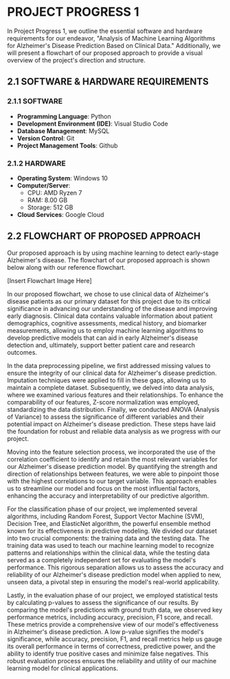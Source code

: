 # PROJECT PROGRESS 1

In Project Progress 1, we outline the essential software and hardware requirements for our endeavor, "Analysis of Machine Learning Algorithms for Alzheimer's Disease Prediction Based on Clinical Data." Additionally, we will present a flowchart of our proposed approach to provide a visual overview of the project's direction and structure.

## 2.1 SOFTWARE & HARDWARE REQUIREMENTS

### 2.1.1 SOFTWARE

- **Programming Language**: Python
- **Development Environment (IDE)**: Visual Studio Code
- **Database Management**: MySQL
- **Version Control**: Git
- **Project Management Tools**: Github

### 2.1.2 HARDWARE

- **Operating System**: Windows 10
- **Computer/Server**:
  - CPU: AMD Ryzen 7
  - RAM: 8.00 GB
  - Storage: 512 GB
- **Cloud Services**: Google Cloud

## 2.2 FLOWCHART OF PROPOSED APPROACH

Our proposed approach is by using machine learning to detect early-stage Alzheimer's disease. The flowchart of our proposed approach is shown below along with our reference flowchart.

[Insert Flowchart Image Here]


In our proposed flowchart, we chose to use clinical data of Alzheimer's disease patients as our primary dataset for this project due to its critical significance in advancing our understanding of the disease and improving early diagnosis. Clinical data contains valuable information about patient demographics, cognitive assessments, medical history, and biomarker measurements, allowing us to employ machine learning algorithms to develop predictive models that can aid in early Alzheimer's disease detection and, ultimately, support better patient care and research outcomes.

In the data preprocessing pipeline, we first addressed missing values to ensure the integrity of our clinical data for Alzheimer's disease prediction. Imputation techniques were applied to fill in these gaps, allowing us to maintain a complete dataset. Subsequently, we delved into data analysis, where we examined various features and their relationships. To enhance the comparability of our features, Z-score normalization was employed, standardizing the data distribution. Finally, we conducted ANOVA (Analysis of Variance) to assess the significance of different variables and their potential impact on Alzheimer's disease prediction. These steps have laid the foundation for robust and reliable data analysis as we progress with our project.

Moving into the feature selection process, we incorporated the use of the correlation coefficient to identify and retain the most relevant variables for our Alzheimer's disease prediction model. By quantifying the strength and direction of relationships between features, we were able to pinpoint those with the highest correlations to our target variable. This approach enables us to streamline our model and focus on the most influential factors, enhancing the accuracy and interpretability of our predictive algorithm.

For the classification phase of our project, we implemented several algorithms, including Random Forest, Support Vector Machine (SVM), Decision Tree, and ElasticNet algorithm, the powerful ensemble method known for its effectiveness in predictive modeling. We divided our dataset into two crucial components: the training data and the testing data. The training data was used to teach our machine learning model to recognize patterns and relationships within the clinical data, while the testing data served as a completely independent set for evaluating the model's performance. This rigorous separation allows us to assess the accuracy and reliability of our Alzheimer's disease prediction model when applied to new, unseen data, a pivotal step in ensuring the model's real-world applicability.

Lastly, in the evaluation phase of our project, we employed statistical tests by calculating p-values to assess the significance of our results. By comparing the model's predictions with ground truth data, we observed key performance metrics, including accuracy, precision, F1 score, and recall. These metrics provide a comprehensive view of our model's effectiveness in Alzheimer's disease prediction. A low p-value signifies the model's significance, while accuracy, precision, F1, and recall metrics help us gauge its overall performance in terms of correctness, predictive power, and the ability to identify true positive cases and minimize false negatives. This robust evaluation process ensures the reliability and utility of our machine learning model for clinical applications.
